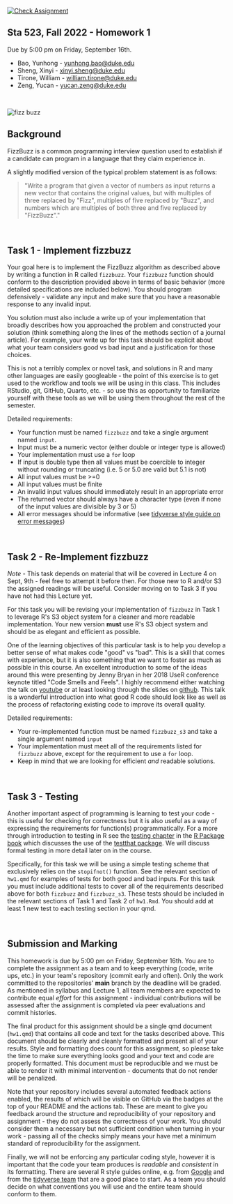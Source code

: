 [![Check Assignment](https://github.com/sta523-fa22/hw01_lab01_team04/workflows/Check%20Assignment/badge.svg)](https://github.com/sta523-fa22/hw01_lab01_team04/actions?query=workflow:%22Check%20Assignment%22)



Sta 523, Fall 2022 - Homework 1
-------------
Due by 5:00 pm on Friday, September 16th.


* Bao, Yunhong - [yunhong.bao@duke.edu](mailto:yunhong.bao@duke.edu)
* Sheng, Xinyi - [xinyi.sheng@duke.edu](mailto:xinyi.sheng@duke.edu)
* Tirone, William - [william.tirone@duke.edu](mailto:william.tirone@duke.edu)
* Zeng, Yucan - [yucan.zeng@duke.edu](mailto:yucan.zeng@duke.edu)


<br/>

![fizz buzz](fizzbuzz.png?raw=true)

## Background

FizzBuzz is a common programming interview question used to establish if a candidate can program in a language that they claim experience in.

A slightly modified version of the typical problem statement is as follows:

> "Write a program that given a vector of numbers as input returns a new vector that contains the original values, but with multiples of three replaced by "Fizz", multiples of five replaced by "Buzz", and numbers which are multiples of both three and five replaced by "FizzBuzz"."

<br/>

## Task 1 - Implement fizzbuzz 

Your goal here is to implement the FizzBuzz algorithm as described above by writing a function in R called `fizzbuzz`. Your `fizzbuzz` function should conform to the description provided above in terms of basic behavior (more detailed specifications are included below). You should program defensively - validate any input and make sure that you have a reasonable response to any invalid input.

You solution must also include a write up of your implementation that broadly describes how you approached the problem and constructed your solution (think something along the lines of the methods section of a journal article). For example, your write up for this task should be explicit about what your team considers good vs bad input and a justification for those choices.

This is not a terribly complex or novel task, and solutions in R and many other languages are easily googleable - the point of this exercise is to get used to the workflow and tools we will be using in this class. This includes RStudio, git, GitHub, Quarto, etc. - so use this as opportunity to familiarize yourself with these tools as we will be using them throughout the rest of the semester.

Detailed requirements:
* Your function must be named `fizzbuzz` and take a single argument named `input`.
* Input must be a numeric vector (either double or integer type is allowed)
* Your implementation must use a `for` loop
* If input is double type then all values must be coercible to integer without rounding or truncating (i.e. 5 or 5.0 are valid but 5.1 is not)
* All input values must be >=0
* All input values must be finite
* An invalid input values should immediately result in an appropriate error
* The returned vector should always have a character type (even if none of the input values are divisible by 3 or 5)
* All error messages should be informative (see [tidyverse style guide on error messages](https://style.tidyverse.org/error-messages.html))

<br/>

## Task 2 - Re-Implement fizzbuzz

*Note* - This task depends on material that will be covered in Lecture 4 on Sept, 9th - feel free to attempt it before then. For those new to R and/or S3 the assigned readings will be useful. Consider moving on to Task 3 if you have not had this Lecture yet.

For this task you will be revising your implementation of `fizzbuzz` in Task 1 to leverage R's S3 object system for a cleaner and more readable implementation. Your new version **must** use R's S3 object system and should be as elegant and efficient as possible.

One of the learning objectives of this particular task is to help you develop a better sense of what makes code "good" vs "bad". This is a skill that comes with experience, but it is also something that we want to foster as much as possible in this course. An excellent introduction to some of the ideas around this were presenting by Jenny Bryan in her 2018 UseR conference keynote titled "Code Smells and Feels". I highly recommend either watching the talk on [youtube](https://www.youtube.com/watch?v=7oyiPBjLAWY) or at least looking through the slides on [github](https://github.com/jennybc/code-smells-and-feels). This talk is a wonderful introduction into what good R code should look like as well as the process of refactoring existing code to improve its overall quality. 

Detailed requirements:
* Your re-implemented function must be named `fizzbuzz_s3` and take a single argument named `input`
* Your implementation must meet all of the requirements listed for `fizzbuzz` above, except for the requirement to use a `for` loop.
* Keep in mind that we are looking for efficient *and* readable solutions.

<br/>

## Task 3 - Testing

Another important aspect of programming is learning to test your code - this is useful for checking for correctness but it is also useful as a way of expressing the requirements for function(s) programmatically. For a more through introduction to testing in R see the [testing chapter](https://r-pkgs.org/tests.html) in the [R Package book](https://r-pkgs.org/) which discusses the use of the [testthat package](https://testthat.r-lib.org/). We will discuss formal testing in more detail later on in the course.

Specifically, for this task we will be using a simple testing scheme that exclusively relies on the `stopifnot()` function. See the relevant section of `hw1.qmd` for examples of tests for both good and bad inputs. For this task you must include additional tests to cover all of the requirements described above for both `fizzbuzz` and `fizzbuzz_s3`. These tests should be included in the relevant sections of Task 1 and Task 2 of `hw1.Rmd`. You should add at least 1 new test to each testing section in your qmd.

<br/>

## Submission and Marking

This homework is due by 5:00 pm on Friday, September 16th. You are to complete the assignment as a team and to keep everything (code, write ups, etc.) in your team's repository (commit early and often). Only the work committed to the repositories' **main** branch by the deadline will be graded. As mentioned in syllabus and Lecture 1, all team members are expected to contribute equal *effort* for this assignment - individual contributions will be assessed after the assignment is completed via peer evaluations and commit histories.

The final product for this assignment should be a single qmd document (`hw1.qmd`) that contains all code and text for the tasks described above. This document should be clearly and cleanly formatted and present all of your results. Style and formatting does count for this assignment, so please take the time to make sure everything looks good and your text and code are properly formatted. This document must be reproducible and we must be able to render it with minimal intervention - documents that do not render will be penalized.

Note that your repository includes several automated feedback actions enabled, the results of which will be visible on GitHub via the badges at the top of your README and the actions tab. These are meant to give you feedback around the structure and reproducibility of your repository and assignment - they do not assess the correctness of your work. You should consider them a necessary but not sufficient condition when turning in your work - passing all of the checks simply means your have met a minimum standard of reproducibility for the assignment.

Finally, we will not be enforcing any particular coding style, however it is important that the code your team produces is *readable* and *consistent* in its formatting. There are several R style guides online, e.g. from [Google](https://google.github.io/styleguide/Rguide.xml) and from the [tidyverse team](https://style.tidyverse.org/) that are a good place to start. As a team you should decide on what conventions you will use and the entire team should conform to them.

